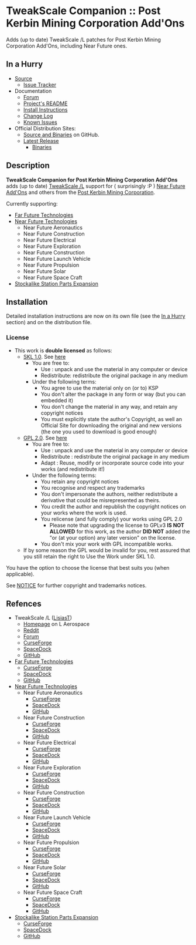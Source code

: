 # TweakScale Companion :: Post Kerbin Mining Corporation Add'Ons

Adds (up to date) TweakScale /L patches for Post Kerbin Mining Corporation Add'Ons, including Near Future ones.


## In a Hurry

* [Source](https://github.com/TweakScale/Companion_PKMC)
	+ [Issue Tracker](https://github.com/TweakScale/Companion_PKMC/issues)
* Documentation
	+ [Forum](https://forum.kerbalspaceprogram.com/index.php?/topic/192216-tweakscale-companion-program/)
	+ [Project's README](https://github.com/TweakScale/Companion_PKMC/blob/master/README.md)
	+ [Install Instructions](https://github.com/TweakScale/Companion_PKMC/blob/master/INSTALL.md)
	+ [Change Log](./CHANGE_LOG.md)
	+ [Known Issues](./KNOWN_ISSUES.md)
* Official Distribution Sites:
	+ [Source and Binaries](https://github.com/TweakScale/Companion_PKMC) on GitHub.
	+ [Latest Release](https://github.com/TweakScale/Companion_PKMC/releases)
		- [Binaries](https://github.com/TweakScale/Companion_PKMC/Archive)


## Description

**TweakScale Companion for Post Kerbin Mining Corporation Add'Ons** adds (up to date) [TweakScale /L](https://forum.kerbalspaceprogram.com/index.php?/topic/179030-ksp-141-tweakscale-under-lisias-management-24310-2019-1030/) support for ( surprisingly :P ) [Near Future Add'Ons](https://forum.kerbalspaceprogram.com/index.php?/topic/155465-18x-near-future-technologies-please-welcome-near-future-exploration/) and others from the [Post Kerbin Mining Corporation](https://post-kerbin-mining-corporation.github.io).

Currently supporting:

* [Far Future Technologies](https://forum.kerbalspaceprogram.com/index.php?/topic/199070-*/)
* [Near Future Technologies](https://forum.kerbalspaceprogram.com/index.php?/topic/155465-*/)
	+ Near Future Aeronautics
	+ Near Future Construction
	+ Near Future Electrical
	+ Near Future Exploration
	+ Near Future Construction
	+ Near Future Launch Vehicle
	+ Near Future Propulsion
	+ Near Future Solar
	+ Near Future Space Craft
* [Stockalike Station Parts Expansion](https://forum.kerbalspaceprogram.com/index.php?/topic/170211-*/)

## Installation

Detailed installation instructions are now on its own file (see the [In a Hurry](#in-a-hurry) section) and on the distribution file.

### License

* This work is **double licensed** as follows:
	+ [SKL 1.0](https://ksp.lisias.net/SKL-1_0.txt). See [here](./LICENSE.SKL-1_0)
		+ You are free to:
			- Use : unpack and use the material in any computer or device
			- Redistribute: redistribute the original package in any medium
		+ Under the following terms:
			- You agree to use the material only on (or to) KSP
			- You don't alter the package in any form or way (but you can embedded it)
			- You don't change the material in any way, and retain any copyright notices
			- You must explicitly state the author's Copyright, as well an Official Site for downloading the original and new versions (the one you used to download is good enough) 
	+ [GPL 2.0](https://www.gnu.org/licenses/gpl-2.0.txt). See [here](./LICENSE.GPL-2_0)
		+ You are free to:
			- Use : unpack and use the material in any computer or device
			- Redistribute : redistribute the original package in any medium
			- Adapt : Reuse, modify or incorporate source code into your works (and redistribute it!) 
		+ Under the following terms:
			- You retain any copyright notices
			- You recognise and respect any trademarks
			- You don't impersonate the authors, neither redistribute a derivative that could be misrepresented as theirs.
			- You credit the author and republish the copyright notices on your works where the work is used.
			- You relicense (and fully comply) your works using GPL 2.0
				- Please note that upgrading the license to GPLv3 **IS NOT ALLOWED** for this work, as the author **DID NOT** added the "or (at your option) any later version" on the license.
			- You don't mix your work with GPL incompatible works.
	+ If by some reason the GPL would be invalid for you, rest assured that you still retain the right to Use the Work under SKL 1.0.

You have the option to choose the license that best suits you (when applicable).

See [NOTICE](./NOTICE) for further copyright and trademarks notices.


## Refences

* TweakScale /L ([LisiasT](https://forum.kerbalspaceprogram.com/index.php?/profile/187168-lisias/))
	+ [Homepage](http://ksp.lisias.net/add-ons/TweakScale) on L Aerospace
	+ [Reddit](https://www.reddit.com/r/TweakScale/)
	+ [Forum](https://forum.kerbalspaceprogram.com/index.php?/topic/179030-*/)
	+ [CurseForge](https://kerbal.curseforge.com/projects/tweakscale)
	+ [SpaceDock](https://spacedock.info/mod/127/TweakScale)
	+ [GitHub](https://github.com/TweakScale/TweakScale)
* [Far Future Technologies](https://forum.kerbalspaceprogram.com/index.php?/topic/199070-*/)
	+ [CurseForge](https://www.curseforge.com/kerbal/ksp-mods/far-future-technologies)
	+ [SpaceDock](https://spacedock.info/mod/2603/Far%20Future%20Technologies) 
	+ [GitHub](https://github.com/post-kerbin-mining-corporation/FarFutureTechnologies/releases)
* [Near Future Technologies](https://forum.kerbalspaceprogram.com/index.php?/topic/155465-*/)
	+ Near Future Aeronautics
		- [CurseForge](https://kerbal.curseforge.com/projects/near-future-aeronautics)
		- [SpaceDock](https://spacedock.info/mod/1957/Near%20Future%20Aeronautics) 
		- [GitHub](https://github.com/ChrisAdderley/NearFutureAeronautics/releases)
	+ Near Future Construction
		- [CurseForge](https://kerbal.curseforge.com/projects/near-future-construction)
		- [SpaceDock](http://spacedock.info/mod/563/Near%20Future%20Construction)
		- [GitHub](https://github.com/ChrisAdderley/NearFutureConstruction/releases)
	+ Near Future Electrical
		- [CurseForge](https://kerbal.curseforge.com/projects/near-future-electrical)
		- [SpaceDock](http://spacedock.info/mod/558/Near%20Future%20Electrical) 
		- [GitHub](https://github.com/ChrisAdderley/NearFutureElectrical/releases)
	+ Near Future Exploration
		- [CurseForge](https://www.curseforge.com/kerbal/ksp-mods/near-future-exploration)
		- [SpaceDock](https://spacedock.info/mod/2305/Near%20Future%20Exploration) 
		- [GitHub](https://github.com/ChrisAdderley/NearFutureExploration/releases)
	+ Near Future Construction
		- [CurseForge](https://kerbal.curseforge.com/projects/near-future-construction)
		- [SpaceDock](http://spacedock.info/mod/563/Near%20Future%20Construction)
		- [GitHub](https://github.com/ChrisAdderley/NearFutureConstruction/releases)
	+ Near Future Launch Vehicle
		- [CurseForge](https://spacedock.info/mod/1434/Near%20Future%20Launch%20Vehicles)
		- [SpaceDock](https://kerbal.curseforge.com/projects/near-future-launch-vehicles) 
		- [GitHub](https://github.com/ChrisAdderley/NearFutureLaunchVehicles/releases)
	+ Near Future Propulsion
		- [CurseForge](https://kerbal.curseforge.com/projects/near-future-propulsion)
		- [SpaceDock](http://spacedock.info/mod/557/Near%20Future%20Propulsion) 
		- [GitHub](https://github.com/ChrisAdderley/NearFuturePropulsion/releases)
	+ Near Future Solar
		- [CurseForge](https://kerbal.curseforge.com/projects/near-future-solar)
		- [SpaceDock](http://spacedock.info/mod/559/Near%20Future%20Solar)
		- [GitHub](https://github.com/ChrisAdderley/NearFutureSolar/releases)
	+ Near Future Space Craft
		- [CurseForge](https://spacedock.info/mod/708/Near%20Future%20Spacecraft)
		- [SpaceDock](https://kerbal.curseforge.com/projects/near-future-spacecraft-parts) 
		- [GitHub](https://github.com/ChrisAdderley/NearFutureSpacecraft/releases)
* [Stockalike Station Parts Expansion](https://forum.kerbalspaceprogram.com/index.php?/topic/170211-*/)
	+ [CurseForge](https://kerbal.curseforge.com/projects/stockalike-station-parts-expansion-redux)
	+ [SpaceDock](https://spacedock.info/mod/1682/Stockalike%20Station%20Parts%20Expansion%20Redux) 
	+ [GitHub](https://github.com/ChrisAdderley/StationPartsExpansionRedux/releases)
